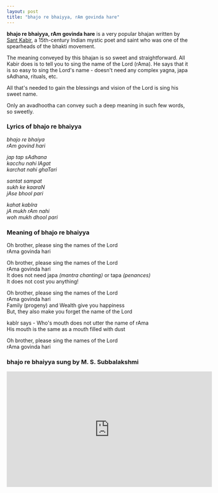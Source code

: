 ```yaml
---
layout: post
title: "bhajo re bhaiyya, rAm govinda hare"
---
```

**bhajo re bhaiyya, rAm govinda hare** is a very popular bhajan written by [Sant Kabir](https://en.wikipedia.org/wiki/Kabir), a 15th-century Indian mystic poet and saint who was one of the spearheads of the bhakti movement. 

The meaning conveyed by this bhajan is so sweet and straightforward. All Kabir does is to tell you to sing the name of the Lord (rAma). He says that it is so easy to sing the Lord's name - doesn't need any complex yagna, japa sAdhana, rituals, etc. 

All that's needed to gain the blessings and vision of the Lord is sing his sweet name. 

Only an avadhootha can convey such a deep meaning in such few words, so sweetly. 

### Lyrics of bhajo re bhaiyya

_bhajo re bhaiya  
rAm govind hari_ 
  
_jap tap sAdhana  
kacchu nahi lAgat  
karchat nahi ghaTari_  
  
_santat sampat  
sukh ke kaaraN  
jAse bhool pari_    
  
_kahat kabIra   
jA mukh rAm nahi  
woh mukh dhool pari_ 

### Meaning of bhajo re bhaiyya

Oh brother, please sing the names of the Lord  
rAma govinda hari  
  
Oh brother, please sing the names of the Lord  
rAma govinda hari    
It does not need japa _(mantra chanting)_ or tapa _(penances)_  
It does not cost you anything!   
  
Oh brother, please sing the names of the Lord  
rAma govinda hari  
Family (progeny) and Wealth give you happiness  
But, they also make you forget the name of the Lord  

kabIr says - 
Who's mouth does not utter the name of rAma  
His mouth is the same as a mouth filled with dust  

Oh brother, please sing the names of the Lord  
rAma govinda hari 

### bhajo re bhaiyya sung by M. S. Subbalakshmi
  
<iframe width="560" height="315" src="https://www.youtube.com/embed/qGCGtt_lxA0" frameborder="0" allow="accelerometer; autoplay; clipboard-write; encrypted-media; gyroscope; picture-in-picture" allowfullscreen></iframe>
